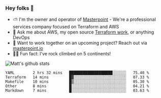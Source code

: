 

### Hey folks 👋

- ⛅️ I'm the owner and operator of [Masterpoint](https://masterpoint.io) - We're a professional services company focused on Terraform and AWS
- 💬 Ask me about AWS, my open source [Terraform work](https://github.com/masterpointio?q=terraform&type=&language=hcl), or anything DevOps
- 🔨 Want to work together on an upcoming project? Reach out via [masterpoint.io](https://masterpoint.io)
- 🧗‍♂️ Fun fact: I've rock climbed on 5 continents! 


![Matt's github stats](https://github-readme-stats.vercel.app/api?username=Gowiem&count_private=true&theme=cobalt&show_icons=true)

<!--START_SECTION:waka-->
```text
YAML        2 hrs 32 mins   ███████████████████░░░░░░   75.40 % 
Terraform   14 mins         █▓░░░░░░░░░░░░░░░░░░░░░░░   07.33 % 
Makefile    10 mins         █▒░░░░░░░░░░░░░░░░░░░░░░░   05.30 % 
Other       8 mins          █░░░░░░░░░░░░░░░░░░░░░░░░   04.21 % 
Markdown    7 mins          █░░░░░░░░░░░░░░░░░░░░░░░░   03.63 % 
```
<!--END_SECTION:waka-->
